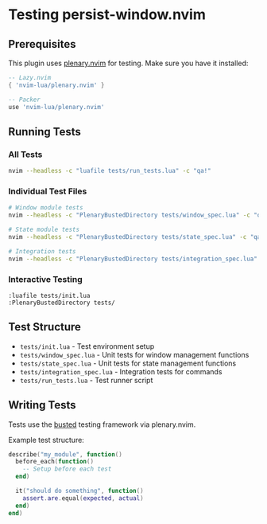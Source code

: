 # Testing persist-window.nvim

## Prerequisites

This plugin uses [plenary.nvim](https://github.com/nvim-lua/plenary.nvim) for testing. Make sure you have it installed:

```lua
-- Lazy.nvim
{ 'nvim-lua/plenary.nvim' }

-- Packer
use 'nvim-lua/plenary.nvim'
```

## Running Tests

### All Tests
```bash
nvim --headless -c "luafile tests/run_tests.lua" -c "qa!"
```

### Individual Test Files
```bash
# Window module tests
nvim --headless -c "PlenaryBustedDirectory tests/window_spec.lua" -c "qa!"

# State module tests
nvim --headless -c "PlenaryBustedDirectory tests/state_spec.lua" -c "qa!"

# Integration tests
nvim --headless -c "PlenaryBustedDirectory tests/integration_spec.lua" -c "qa!"
```

### Interactive Testing
```vim
:luafile tests/init.lua
:PlenaryBustedDirectory tests/
```

## Test Structure

- `tests/init.lua` - Test environment setup
- `tests/window_spec.lua` - Unit tests for window management functions
- `tests/state_spec.lua` - Unit tests for state management functions
- `tests/integration_spec.lua` - Integration tests for commands
- `tests/run_tests.lua` - Test runner script

## Writing Tests

Tests use the [busted](https://olivinelabs.com/busted/) testing framework via plenary.nvim.

Example test structure:
```lua
describe("my_module", function()
  before_each(function()
    -- Setup before each test
  end)

  it("should do something", function()
    assert.are.equal(expected, actual)
  end)
end)
```
